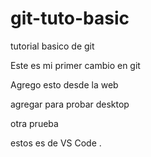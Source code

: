 # git-tuto-basic
tutorial basico de git

Este es mi primer cambio en git

Agrego esto desde la web

agregar para probar desktop

otra prueba

estos es de VS Code .